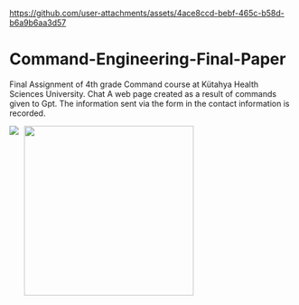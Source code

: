 
https://github.com/user-attachments/assets/4ace8ccd-bebf-465c-b58d-b6a9b6aa3d57
# Command-Engineering-Final-Paper

Final Assignment of 4th grade Command course at Kütahya Health Sciences University. Chat A web page created as a result of commands given to Gpt. The information sent via the form in the contact information is recorded.


<div style="display: flex; align-items: flex-start;">
  <img src=https://github.com/user-attachments/assets/4f561c06-3074-4b39-82f4-b7c668797bbcwidth="300" style="margin-right: 10px;" />
  <img src=https://github.com/user-attachments/assets/739872b2-dddb-4bea-a9d5-18032fbdb695 width="300" />
</div>







